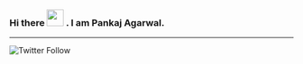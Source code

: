 ### Hi there <img src="https://raw.githubusercontent.com/MartinHeinz/MartinHeinz/master/wave.gif" width="30px"> . I am Pankaj Agarwal.

---

![Twitter Follow](https://img.shields.io/twitter/follow/pankaj_dynamic)

<!--
**PankajSAgarwal/PankajSAgarwal** is a ✨ _special_ ✨ repository because its `README.md` (this file) appears on your GitHub profile.

Here are some ideas to get you started:

- 🔭 I’m currently working on ...
- 🌱 I’m currently learning ...
- 👯 I’m looking to collaborate on ...
- 🤔 I’m looking for help with ...
- 💬 Ask me about ...
- 📫 How to reach me: ...
- 😄 Pronouns: ...
- ⚡ Fun fact: ...
-->
